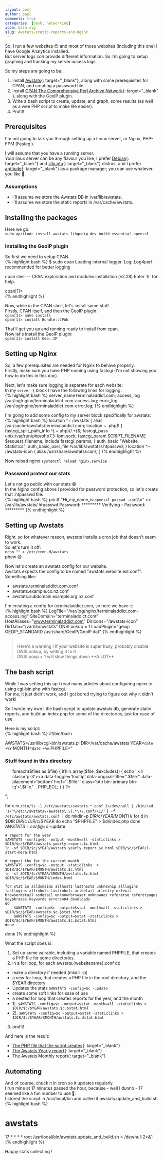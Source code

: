```yaml
---
layout: post
author: paul
comments: true
categories: [bash, networking]
icon: bash.svg
slug: Awstats-static-reports-and-Nginx
---
```

So, I run a few websites 😉 and most of those websites (including this one) I have Google Analytics installed.  
But server logs *can* provide different information. So I'm going to setup graphing and tracking my server access logs.  


So my steps are going to be:
1. Install [Awstats](https://awstats.sourceforge.io/){: target="_blank"}, along with some prerequisites for CPAN, and creating a password file.
2. Install [CPAN The Comprehensive Perl Archive Network](https://www.cpan.org/){: target="_blank" }, along with the GeoIP plugin.
3. Write a bash script to create, update, and graph, some results (as well as a wee PHP script to make life easier).
4. Profit!

## Prerequisites
I'm not going to talk you through setting up a Linux server, or Nginx, PHP-FPM (Fastcgi).  

I will assume that you have a running server.  
Your linux server can be any flavour you like, I prefer [Debian](https://www.debian.org/){: target="_blank"} and [Ubuntu](https://ubuntu.com/){: target="_blank"} distros, and I prefer [aptitude](https://wiki.debian.org/Aptitude){: target="_blank"} as a package manager; you can use whatever you like 🤗.

### Assumptions
* I'll assume we store the Awstats DB in /var/lib/awstats.  
* I'll assume we store the static reports in /var/cache/awstats.  

## Installing the packages
Here we go:   
```sudo aptitude install awstats libgeoip-dev build-essential openssl```  

### Installing the GeoIP plugin
So first we need to setup CPAN:  
{% highlight bash %}
$ sudo cpan
Loading internal logger. Log::Log4perl recommended for better logging

cpan shell -- CPAN exploration and modules installation (v2.28)
Enter 'h' for help.

cpan[1]>  
{% endhighlight %}

Now, while in the CPAN shell, let's install some stuff.  
Firstly, CPAN itself, and then the GeoIP plugin.  
```cpan[1]> make install```  
```cpan[1]> install Bundle::CPAN```  

That'll get you up and running ready to install from cpan.  
Now let's install the GeoIP plugin:  
```cpan[1]> install Geo::IP```  

## Setting up Nginx
So, a few prerequisites are needed for Nginx to behave properly.  
Firstly, make sure you have PHP running using fastcgi (I'm not showing you how to do this in this doc).   

Next, let's make sure logging is separate for each website:  
In my ```server {``` block I have the following lines for logging:  
{% highlight bash %}
server_name terminaladdict.com;
access_log /var/log/nginx/terminaladdict.com-access.log;
error_log /var/log/nginx/terminaladdict.com-error.log;
{% endhighlight %}

I'm going to add some config to my server block specifically for awstats:  
{% highlight bash %}
location ^~ /awstats {
	alias /var/cache/awstats/terminaladdict.com;
	location ~ \.php$ {
		fastcgi_split_path_info ^(.+\.php)(/.+)$;
		fastcgi_pass unix:/var/run/php/php7.3-fpm.sock;
		fastcgi_param SCRIPT_FILENAME $request_filename;
		include fastcgi_params;
	}
	auth_basic "Website Statistics";
	auth_basic_user_file /var/lib/awstats/.htpasswd;
}
location ^~ /awstats-icon {
	alias /usr/share/awstats/icon/;
}
{% endhighlight %}

Now reload nginx ```systemctl reload nginx.service```  

### Password protect our stats
Let's not go public with our stats 😆   
In the Nginx config above I provided for password protection, so let's create that .htpasswd file:   
{% highlight bash %}
printf "Hi_my_name_is:`openssl passwd -apr1`\n" >> /var/lib/awstats/.htpasswd
Password: *********
Verifying - Password: *********
{% endhighlight %}

## Setting up Awstats
Right, so for whatever reason, awstats installs a cron job that doesn't seem to work.   
So let's turn it off:   
```echo "" > /etc/cron.d/awstats```   
phew 😆

Now let's create an awstats config for our website.   
Awstats expects the config to be named "awstats.website.ext.conf".  
Something like:
* awstats.terminaladdict.com.conf
* awstats.example.co.nz.conf
* awstats.subdomain.example.org.nz.conf

I'm creating a config for terminaladdict.com, so here we have it:  
{% highlight bash %}
LogFile="/var/log/nginx/terminaladdict.com-access.log"
SiteDomain="terminaladdict.com"
HostAliases="www.terminaladdict.com"
DirIcons="/awstats-icon"
DirData="/var/lib/awstats"
DNSLookup = 1
LoadPlugin="geoip GEOIP_STANDARD /usr/share/GeoIP/GeoIP.dat"
{% endhighlight %}

> <br />
> Here's a warning !
> If your website is super busy, probably disable DNSLookup, by setting it to 0
> <br />
> DNSLooup = 1 will slow things down **A LOT**


## The bash script
While I was setting this up I read many articles about configuring nginx to using cgi-bin.php with fastcgi.  
For me, it just didn't work, and I got bored trying to figure out why it didn't work!   

So I wrote my own little bash script to update awstats db, generate static reports, and build an index.php for some of the directories, just for ease of use.  

Here is my script:  
{% highlight bash %}
#!/bin/bash

AWSTATS=/usr/lib/cgi-bin/awstats.pl
DIR=/var/cache/awstats
YEAR=`date +%Y`
MONTH=`date +%m`
PHPFILE="
<!DOCTYPE html>
<html lang='en'>
<head>
    <meta charset='utf-8'>
    <meta name='viewport' content='width=device-width, initial-scale=1, shrink-to-fit=no'>
    <title>Awstats</title>
    <link rel='stylesheet' href='https://stackpath.bootstrapcdn.com/bootstrap/4.5.2/css/bootstrap.min.css'>
    <meta name='description' content='Awstats for websites hosted on Net Enterprises Ltd' />
</head>
<body>

<div class='container-fluid pt-5'>
    <div class='container'>
        <div class='row'>
            <div class='col-md-12'>
                <h3>Stuff found in this directory</h3>
                <ul class='list-unstyled'>
<?php
\$dir = '.';
\$files = scandir(\$dir);
\$excludes = Array('.', '..', 'index.php');

foreach(\$files as \$file) {
    if(!in_array(\$file, \$excludes)) {
        echo '                  <li class=\'p-3\'><a data-toggle=\'tooltip\' data-original-title=\''.\$file.'\' data-placement=\'bottom\' href=\''.\$file.'\' class=\'btn btn-primary btn-lg\'>'.\$file.'</a></li>' . PHP_EOL;
    }
}
?>
                </ul>
            </div>
        </div>
    </div>
</div>
<script src='https://code.jquery.com/jquery-3.5.1.slim.min.js'></script>
<script src='https://unpkg.com/@popperjs/core@2'></script>
<script src='https://stackpath.bootstrapcdn.com/bootstrap/4.5.2/js/bootstrap.min.js'></script>
</body>
</html>
";

for c in `/bin/ls -1 /etc/awstats/awstats.*.conf 2>/dev/null | /bin/sed 's/^\/etc\/awstats\/awstats\.\(.*\)\.conf/\1/'` `[ -f /etc/awstats/awstats.conf ]`
do
    mkdir -p $DIR/$c/$YEAR/$MONTH/
    for d in $DIR $DIR/$c $DIR/$c/$YEAR
    do
        echo "$PHPFILE" > $d/index.php
    done
    $AWSTATS -config=$c -update

    # report for the year
    $AWSTATS -config=$c -output -month=all -staticlinks > $DIR/$c/$YEAR/awstats.yearly.report.$c.html
    ln -sf $DIR/$c/$YEAR/awstats.yearly.report.$c.html $DIR/$c/$YEAR/1-start-here.html

    # report the for the current month
    $AWSTATS -config=$c -output -staticlinks  > $DIR/$c/$YEAR/$MONTH/awstats.$c.html
    ln -sf $DIR/$c/$YEAR/$MONTH/awstats.$c.html $DIR/$c/$YEAR/$MONTH/index.html

    for stat in alldomains allhosts lasthosts unknownip alllogins lastlogins allrobots lastrobots urldetail urlentry urlexit browserdetail osdetail unknownbrowser unknownos refererse refererpages keyphrases keywords errors404 downloads
    do
        $AWSTATS -config=$c -output=$stat -month=all -staticlinks > $DIR/$c/$YEAR/awstats.$c.$stat.html
        $AWSTATS -config=$c -output=$stat -staticlinks > $DIR/$c/$YEAR/$MONTH/awstats.$c.$stat.html
    done
done
{% endhighlight %}

What the script does is: 
1. Set up some vairable, including a variable named PHPFILE, that creates a PHP file for some directories.
2. in a for loop, for each awstats.{websitename}.conf do
  * make a directory if needed (mkdir -p)
  * a new for loop, that creates a PHP file in the root directory, and the $YEAR directory
  * Updates the stats ```$AWSTATS -config=$c -update```
  * create some soft links for ease of use
  * a nested for loop that creates reports for the year, and the month
  * 1). ```$AWSTATS -config=$c -output=$stat -month=all -staticlinks > $DIR/$c/$YEAR/awstats.$c.$stat.html``` 
  * 2). ```$AWSTATS -config=$c -output=$stat -staticlinks > $DIR/$c/$YEAR/$MONTH/awstats.$c.$stat.html```
3. profit!

And here is the result:
* [The PHP file that the script creates](/assets/php/awstats.index.php){: target="_blank"}
* [The Awstats Yearly report](/assets/php/awstats.yearly.ternminaladdict.com.html){: target="_blank"}
* [The Awstats Monthly report](/assets/php/awstats.monthly.ternminaladdict.com.html){: target="_blank"}

## Automating
And of course, chuck it in cron so it updates regularly.   
I run mine at 17 minutes passed the hour, because - well I dunno - 17 seemed like a fun number to use 🤪.   
I stored the script in /usr/local/bin and called it awstats.update_and_build.sh   
{% highlight bash %}
# awstats
17 *    * * *   root    /usr/local/bin/awstats.update_and_build.sh > /dev/null 2>&1
{% endhighlight %}

Happy stats collecting !


